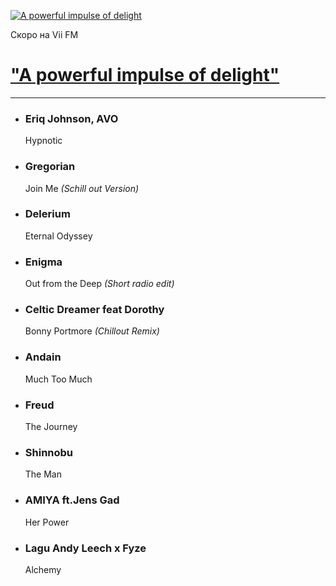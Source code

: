 [![A powerful impulse of delight](https://sun9-40.userapi.com/impf/c849532/v849532024/10c97/nG1XtlmXsGU.jpg?size=1366x1366&quality=96&sign=1f601449666d1bedff2b0e2e518215fe&type=album)][1]

Скоро на Vii FM

# ["A powerful impulse of delight"][1]

---

- ### Eriq Johnson, AVO
  Hypnotic

- ### Gregorian
  Join Me _(Schill out Version)_

- ### Delerium
  Eternal Odyssey

- ### Enigma
  Out from the Deep _(Short radio edit)_

- ### Celtic Dreamer feat Dorothy
  Bonny Portmore _(Chillout Remix)_

- ### Andain
  Much Too Much

- ### Freud
  The Journey

- ### Shinnobu
  The Man

- ### AMIYA ft.Jens Gad
  Her Power

- ### Lagu Andy Leech x Fyze
  Alchemy

  
[1]: https://t.me/viifm_lux
